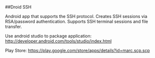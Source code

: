 ##Droid SSH

Android app that supports the SSH protocol.
Creates SSH sessions via RSA/password authentication.
Supports SSH terminal sessions and file transfer.

Use android studio to package application: http://developer.android.com/tools/studio/index.html

Play Store: https://play.google.com/store/apps/details?id=marc.scp.scp
